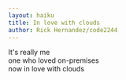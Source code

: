 ```yaml
---
layout: haiku
title: In love with clouds
author: Rick Hernandez/code2244
---
```


It's really me<br>
one who loved on-premises<br>
now in love with clouds<br>
